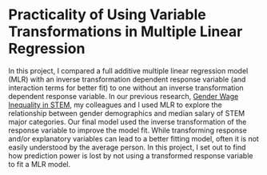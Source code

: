 # Practicality of Using Variable Transformations in Multiple Linear Regression

In this project, I compared a full additive multiple linear regression model (MLR) with an inverse transformation dependent response variable (and interaction terms for better fit) to one without an inverse transformation dependent response variable. In our previous research, [Gender Wage Inequality in STEM](https://github.com/lgibson7/Gender-Wage-Inequality-in-STEM), my colleagues and I used MLR to explore the relationship between gender demographics and median salary of STEM major categories. Our final model used the inverse transformation of the response variable to improve the model fit. While transforming response and/or explanatory variables can lead to a better fitting model, often it is not easily understood by the average person. In this project, I set out to find how prediction power is lost by not using a transformed response variable to fit a MLR model.
